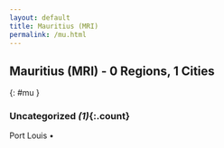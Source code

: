 ```yaml
---
layout: default
title: Mauritius (MRI)
permalink: /mu.html
---
```



## Mauritius (MRI) - 0 Regions, 1 Cities
{: #mu }





### Uncategorized _(1)_{:.count}


Port Louis  •


 
